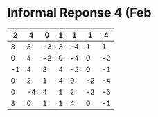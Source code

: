 # Informal Reponse 4 (Feb




| 2 | 4 | 0 | 1 | 1 | 1 | 4 |
|---|---|---|---|---|---|---|
| 3 | 3 | -3 | 3 | -4 | 1 | 1 |
| 0 | 4 | -2 | 0 | -4 | 0 | -2 |
| -1 | 4 | 3 | 4 | -2 | 0 | -1 | 
| 0 | 2 | 1 | 4 | 0 | -2 |-4 |  
| 0 | -4 | 4 | 1 | 2 | -2 | -3 |
| 3 | 0 | 1 | 1 | 4 | 0 | -1 |
